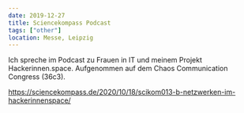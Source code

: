 ```yaml
---
date: 2019-12-27
title: Sciencekompass Podcast
tags: ["other"]
location: Messe, Leipzig
---
```


Ich spreche im Podcast zu Frauen in IT und meinem Projekt Hackerinnen.space. Aufgenommen auf dem Chaos Communication Congress (36c3).

https://sciencekompass.de/2020/10/18/scikom013-b-netzwerken-im-hackerinnenspace/
